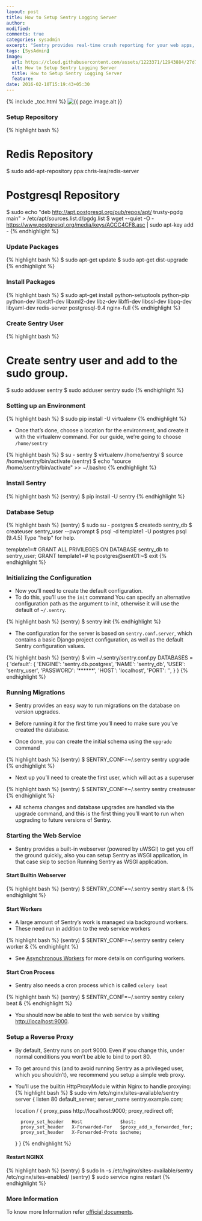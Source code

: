```yaml
---
layout: post
title: How to Setup Sentry Logging Server
author:
modified:
comments: true
categories: sysadmin
excerpt: "Sentry provides real-time crash reporting for your web apps, mobile apps, and games."
tags: [SysAdmin]
image:
  url: https://cloud.githubusercontent.com/assets/1223371/12943884/27d77312-d00a-11e5-9cbc-0a8f0fe4317d.gif
  alt: How to Setup Sentry Logging Server
  title: How to Setup Sentry Logging Server
  feature:
date: 2016-02-10T15:19:43+05:30
---
```



{% include _toc.html %}
<img src="{{ page.image.url }}" alt="{{ page.image.alt }}" title="{{ page.image.title }}">

### Setup Repository

{% highlight bash %}
# Redis Repository
$ sudo add-apt-repository ppa:chris-lea/redis-server

# Postgresql Repository
$ sudo echo "deb http://apt.postgresql.org/pub/repos/apt/ trusty-pgdg main" >  /etc/apt/sources.list.d/pgdg.list
$ wget --quiet -O - https://www.postgresql.org/media/keys/ACCC4CF8.asc | sudo apt-key add -
{% endhighlight %}

### Update Packages

{% highlight bash %}
$ sudo apt-get update
$ sudo apt-get dist-upgrade
{% endhighlight %}

### Install Packages

{% highlight bash %}
$ sudo apt-get install python-setuptools python-pip python-dev libxslt1-dev libxml2-dev libz-dev libffi-dev libssl-dev libpq-dev libyaml-dev redis-server postgresql-9.4 nginx-full
{% endhighlight %}

### Create Sentry User

{% highlight bash %}
# Create sentry user and add to the sudo group.
$ sudo adduser sentry
$ sudo adduser sentry sudo
{% endhighlight %}

### Setting up an Environment

{% highlight bash %}
$ sudo pip install -U virtualenv
{% endhighlight %}

* Once that’s done, choose a location for the environment, and create it with the virtualenv command. For our guide, we’re going to choose `/home/sentry`

{% highlight bash %}
$ su - sentry
$ virtualenv /home/sentry/
$ source /home/sentry/bin/activate
(sentry) $ echo "source /home/sentry/bin/activate" >> ~/.bashrc
{% endhighlight %}

### Install Sentry

{% highlight bash %}
(sentry) $ pip install -U sentry
{% endhighlight %}

### Database Setup

{% highlight bash %}
(sentry) $ sudo su - postgres
$ createdb sentry_db
$ createuser sentry_user --pwprompt
$ psql -d template1 -U postgres
psql (9.4.5)
Type "help" for help.

template1=# GRANT ALL PRIVILEGES ON DATABASE sentry_db to sentry_user;
GRANT
template1=# \q
postgres@sent01:~$ exit
{% endhighlight %}

### Initializing the Configuration

* Now you’ll need to create the default configuration.
* To do this, you’ll use the `init` command You can specify an alternative configuration path as the argument to init, otherwise it will use the default of `~/.sentry`.

{% highlight bash %}
(sentry) $ sentry init
{% endhighlight %}

* The configuration for the server is based on `sentry.conf.server`, which contains a basic Django project configuration, as well as the default Sentry configuration values.

{% highlight bash %}
(sentry) $ vim ~/.sentry/sentry.conf.py
DATABASES = {
    'default': {
        'ENGINE': 'sentry.db.postgres',
        'NAME': 'sentry_db',
        'USER': 'sentry_user',
        'PASSWORD': '******',
        'HOST': 'localhost',
        'PORT': '',
    }
}
{% endhighlight %}


### Running Migrations

* Sentry provides an easy way to run migrations on the database on version upgrades.
* Before running it for the first time you’ll need to make sure you’ve created the database.



* Once done, you can create the initial schema using the `upgrade` command

{% highlight bash %}
(sentry) $ SENTRY_CONF=~/.sentry sentry upgrade
{% endhighlight %}

* Next up you’ll need to create the first user, which will act as a superuser

{% highlight bash %}
(sentry) $ SENTRY_CONF=~/.sentry sentry createuser
{% endhighlight %}

* All schema changes and database upgrades are handled via the upgrade command, and this is the first thing you’ll want to run when upgrading to future versions of Sentry.

### Starting the Web Service

* Sentry provides a built-in webserver (powered by uWSGI) to get you off the ground quickly, also you can setup Sentry as WSGI application, in that case skip to section Running Sentry as WSGI application.

#### Start Builtin Webserver

{% highlight bash %}
(sentry) $ SENTRY_CONF=~/.sentry sentry start &
{% endhighlight %}

#### Start Workers

* A large amount of Sentry’s work is managed via background workers.
* These need run in addition to the web service workers

{% highlight bash %}
(sentry) $ SENTRY_CONF=~/.sentry sentry celery worker &
{% endhighlight %}

* See <a href="https://docs.getsentry.com/on-premise/server/queue/">Asynchronous Workers</a> for more details on configuring workers.

#### Start Cron Process

* Sentry also needs a cron process which is called `celery beat`

{% highlight bash %}
(sentry) $ SENTRY_CONF=~/.sentry sentry celery beat &
{% endhighlight %}

* You should now be able to test the web service by visiting <a href="http://localhost:9000">http://localhost:9000</a>.

### Setup a Reverse Proxy

* By default, Sentry runs on port 9000. Even if you change this, under normal conditions you won’t be able to bind to port 80.
* To get around this (and to avoid running Sentry as a privileged user, which you shouldn’t), we recommend you setup a simple web proxy.

* You’ll use the builtin HttpProxyModule within Nginx to handle proxying:
{% highlight bash %}
$ sudo vim /etc/nginx/sites-available/sentry
server {
	listen 80 default_server;
	server_name sentry.example.com;

	location / {
		proxy_pass         http://localhost:9000;
		proxy_redirect     off;

		proxy_set_header   Host              $host;
		proxy_set_header   X-Forwarded-For   $proxy_add_x_forwarded_for;
		proxy_set_header   X-Forwarded-Proto $scheme;
	}
}
{% endhighlight %}

#### Restart NGINX

{% highlight bash %}
(sentry) $ sudo ln -s /etc/nginx/sites-available/sentry /etc/nginx/sites-enabled/
(sentry) $ sudo service nginx restart
{% endhighlight %}

### More Information

To know more Information refer <a href="https://docs.getsentry.com/on-premise/server/installation/">official documents</a>.

